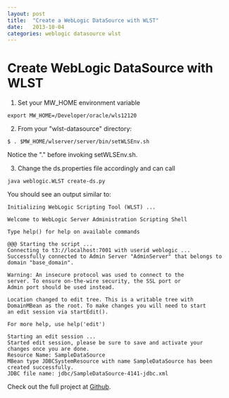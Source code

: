 ```yaml
---
layout: post
title:  "Create a WebLogic DataSource with WLST"
date:   2013-10-04
categories: weblogic datasource wlst
---
```


Create WebLogic DataSource with WLST
===============

1. Set your MW_HOME environment variable

``
export MW_HOME=/Developer/oracle/wls12120 
``

2. From your "wlst-datasource" directory:

``
$ . $MW_HOME/wlserver/server/bin/setWLSEnv.sh
``

Notice the "." before invoking setWLSEnv.sh.

3. Change the ds.properties file accordingly and can call

``java weblogic.WLST create-ds.py``

You should see an output similar to:

```
Initializing WebLogic Scripting Tool (WLST) ...

Welcome to WebLogic Server Administration Scripting Shell

Type help() for help on available commands

@@@ Starting the script ...
Connecting to t3://localhost:7001 with userid weblogic ...
Successfully connected to Admin Server "AdminServer" that belongs to domain "base_domain".

Warning: An insecure protocol was used to connect to the
server. To ensure on-the-wire security, the SSL port or
Admin port should be used instead.

Location changed to edit tree. This is a writable tree with
DomainMBean as the root. To make changes you will need to start
an edit session via startEdit().

For more help, use help('edit')

Starting an edit session ...
Started edit session, please be sure to save and activate your
changes once you are done.
Resource Name: SampleDataSource
MBean type JDBCSystemResource with name SampleDataSource has been created successfully.
JDBC file name: jdbc/SampleDataSource-4141-jdbc.xml
```

Check out the full project at [Github][wlst-datasource].

[wlst-datasource]: https://github.com/gmaggess/wlst-datasource
